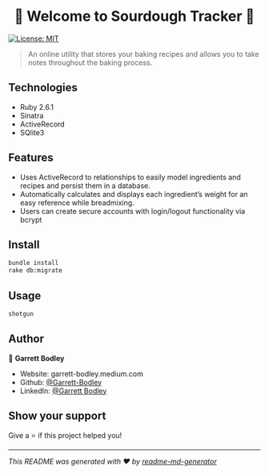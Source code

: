 <h1 align="center">👋 Welcome to Sourdough Tracker 👋</h1>
<p>
  <a href="#" target="_blank">
    <img alt="License: MIT" src="https://img.shields.io/badge/License-MIT-yellow.svg" />
  </a>
</p>

> An online utility that stores your baking recipes and allows you to take notes throughout the baking process.

## Technologies

* Ruby 2.6.1
* Sinatra
* ActiveRecord
* SQlite3

## Features

* Uses ActiveRecord to relationships to easily model ingredients and recipes and persist them in a database.
* Automatically calculates and displays each ingredient’s weight for an easy reference while breadmixing.
* Users can create secure accounts with login/logout functionality via bcrypt

## Install

```sh
bundle install
rake db:migrate
```

## Usage

```sh
shotgun
```

## Author

👤 **Garrett Bodley**

* Website: garrett-bodley.medium.com
* Github: [@Garrett-Bodley](https://github.com/Garrett-Bodley)
* LinkedIn: [@Garrett Bodley](https://linkedin.com/in/garrett-bodley)

## Show your support

Give a ⭐️ if this project helped you!

***
_This README was generated with ❤️ by [readme-md-generator](https://github.com/kefranabg/readme-md-generator)_